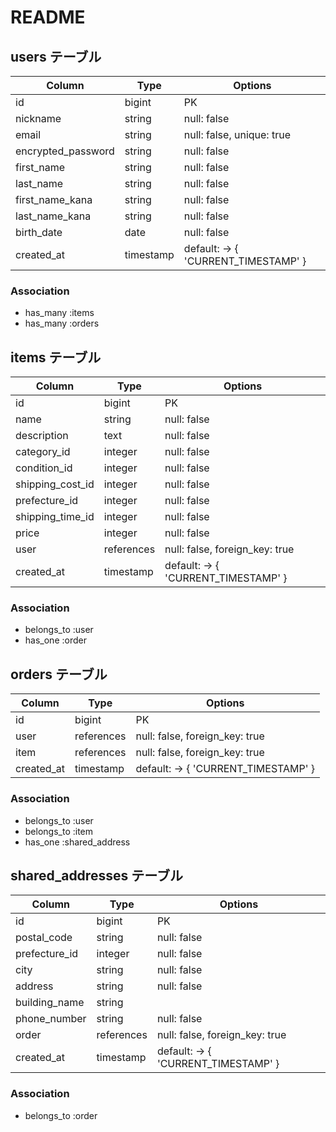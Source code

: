 # README

## users テーブル


|Column	            | Type	       | Options                    |
|-------------------|--------------|----------------------------|
|id                 |	bigint       |	PK                        |
|nickname	          | string	     | null: false                |
|email              |	string       | null: false, unique: true  |
|encrypted_password	| string	     | null: false                |
|first_name	        | string	     | null: false                |
|last_name          |	string	     | null: false                |
|first_name_kana    |	string	     | null: false                |
|last_name_kana	    | string       | null: false                |
|birth_date	        | date	       | null: false                |
|created_at	        |timestamp	   |default: -> { 'CURRENT_TIMESTAMP' }|

### Association
- has_many :items
- has_many :orders

## items テーブル

|Column	            | Type	       |Options                  |
|-------------------|--------------|-------------------------|
|id                 |	bigint	     | PK                      |
|name	              | string	     | null: false             |
|description        |	text	       | null: false             |
|category_id        |	integer	     | null: false             |
|condition_id	      | integer	     | null: false             |
|shipping_cost_id   |	integer	     | null: false             |
|prefecture_id	    | integer	     | null: false             |
|shipping_time_id	  | integer	     | null: false             |
|price	            | integer      | null: false             |
|user               | references   | null: false, foreign_key: true|
|created_at	        |timestamp	   |default: -> { 'CURRENT_TIMESTAMP' }|


### Association
- belongs_to :user
- has_one :order

## orders テーブル

|Column	             | Type	        | Options             |
|--------------------|--------------|---------------------|
|id                  |	bigint      |	PK                  |
|user                | references	  |null: false, foreign_key: true|
|item                | references	  |null: false, foreign_key: true|
|created_at	         | timestamp    |	default: -> { 'CURRENT_TIMESTAMP' }|


### Association
- belongs_to :user
- belongs_to :item
- has_one :shared_address

## shared_addresses テーブル

|Column              |	Type	      | Options               |
|--------------------|--------------|-----------------------|
|id                  |	bigint	    | PK                    |
|postal_code         |	string	    | null: false           |
|prefecture_id	     |  integer	    | null: false           |
|city                |	string      |	null: false           |
|address	           |  string	    | null: false           |
|building_name	     |  string	    |                       |
|phone_number        |	string	    | null: false           |
|order               |  references	|null: false, foreign_key: true|
|created_at          |	timestamp	  |default: -> { 'CURRENT_TIMESTAMP' }|


### Association
- belongs_to :order

